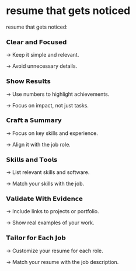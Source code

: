 resume that gets noticed
========================

resume that gets noticed:

### 𝗖𝗹𝗲𝗮𝗿 𝗮𝗻𝗱 𝗙𝗼𝗰𝘂𝘀𝗲𝗱

→ Keep it simple and relevant.

→ Avoid unnecessary details.

### 𝗦𝗵𝗼𝘄 𝗥𝗲𝘀𝘂𝗹𝘁𝘀

→ Use numbers to highlight achievements.

→ Focus on impact, not just tasks.

### 𝗖𝗿𝗮𝗳𝘁 𝗮 𝗦𝘂𝗺𝗺𝗮𝗿𝘆

→ Focus on key skills and experience.

→ Align it with the job role.

### 𝗦𝗸𝗶𝗹𝗹𝘀 𝗮𝗻𝗱 𝗧𝗼𝗼𝗹𝘀

→ List relevant skills and software.

→ Match your skills with the job.

### 𝗩𝗮𝗹𝗶𝗱𝗮𝘁𝗲 𝗪𝗶𝘁𝗵 𝗘𝘃𝗶𝗱𝗲𝗻𝗰𝗲

→ Include links to projects or portfolio.

→ Show real examples of your work.

### 𝗧𝗮𝗶𝗹𝗼𝗿 𝗳𝗼𝗿 𝗘𝗮𝗰𝗵 𝗝𝗼𝗯

→ Customize your resume for each role.

→ Match your resume with the job description.